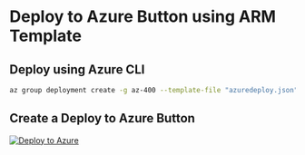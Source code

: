 # Deploy to Azure Button using ARM Template

## Deploy using Azure CLI

```bash
az group deployment create -g az-400 --template-file "azuredeploy.json" --parameters storageAcctName="az400teststorageaccount"
```

## Create a Deploy to Azure Button

[![Deploy to Azure](http://azuredeploy.net/deploybutton.png)](https://azuredeploy.net/)
